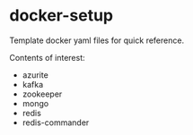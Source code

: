 # docker-setup
Template docker yaml files for quick reference.

Contents of interest:
* azurite
* kafka
* zookeeper
* mongo
* redis
* redis-commander
